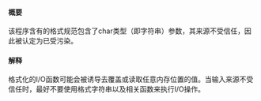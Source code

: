 #### 概要
该程序含有的格式规范包含了char类型（即字符串）参数，其来源不受信任，因此被认定为已受污染。

#### 解释
格式化的I/O函数可能会被诱导去覆盖或读取任意内存位置的值。当输入来源不受信任时，最好不要使用格式字符串以及相关函数来执行I/O操作。
